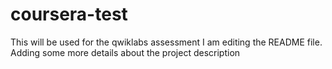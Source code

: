 # coursera-test
This will be used for the qwiklabs assessment
I am editing the README file. Adding some more details about the project description
